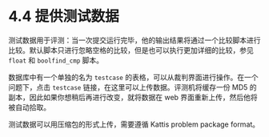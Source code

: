 # 4.4 提供测试数据

测试数据用于评测：当一次提交运行完毕，他的输出结果将通过一个比较脚本进行比较。默认脚本只进行忽略空格的比较，但是也可以执行更加详细的比较，参见 `float` 和 `boolfind_cmp` 脚本。

数据库中有一个单独的名为 `testcase` 的表格，可以从裁判界面进行操作。在一个问题下，点击 `testcase` 链接，在这里可以上传数据。评测机将缓存一份 MD5 的副本，因此如果你想稍后再进行改变，就将数据在 web 界面重新上传，然后他将被自动拾取。

测试数据可以用压缩包的形式上传，需要遵循 Kattis problem package format。
